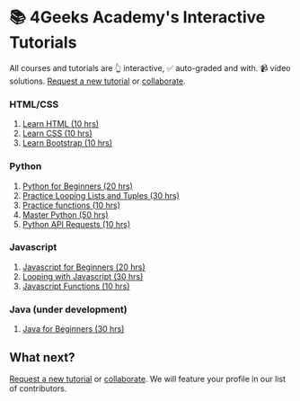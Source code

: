 # 📚 4Geeks Academy's Interactive Tutorials

All courses and tutorials are 👆 interactive, ✅ auto-graded and with. 📹 video solutions. [Request a new tutorial](https://github.com/4GeeksAcademy/About-4Geeks-Academy/issues/new) or [collaborate](https://github.com/4GeeksAcademy/About-4Geeks-Academy/labels/help%20wanted).

### HTML/CSS

1. [Learn HTML (10 hrs)](https://github.com/4GeeksAcademy/html-tutorial-exercises-course)
2. [Learn CSS (10 hrs)](https://github.com/4GeeksAcademy/css-tutorial-exercises-course)
3. [Learn Bootstrap (10 hrs)](https://github.com/4GeeksAcademy/bootstrap-exercises-tutorial)

### Python 

1. [Python for Beginners (20 hrs)](https://github.com/4GeeksAcademy/python-beginner-programming-exercises)
2. [Practice Looping Lists and Tuples (30 hrs)](https://github.com/4GeeksAcademy/python-lists-loops-programming-exercises)
3. [Practice functions (10 hrs)](https://github.com/4GeeksAcademy/python-functions-programming-exercises)
4. [Master Python (50 hrs)](https://github.com/4GeeksAcademy/master-python-programming-exercises)
5. [Python API Requests (10 hrs)](https://github.com/4GeeksAcademy/python-http-requests-api-tutorial-exercises)

### Javascript 

1. [Javascript for Beginners (20 hrs)](https://github.com/4GeeksAcademy/javascript-beginner-exercises-tutorial)
2. [Looping with Javascript (30 hrs)](https://github.com/4GeeksAcademy/javascript-arrays-exercises-tutorial)
3. [Javascript Functions (10 hrs)](https://github.com/4GeeksAcademy/javascript-functions-exercises-tutorial)

### Java (under development) 

1. [Java for Beginners (30 hrs)](https://github.com/4GeeksAcademy/java-beginner-exercises)

## What next? 

[Request a new tutorial](https://github.com/4GeeksAcademy/About-4Geeks-Academy/issues/new) or [collaborate](https://github.com/4GeeksAcademy/About-4Geeks-Academy/labels/help%20wanted). We will feature your profile in our list of contributors.
